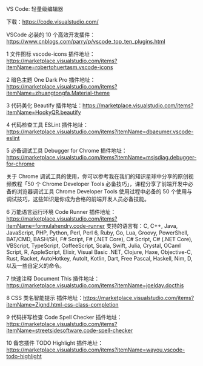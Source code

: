 VS Code: 轻量级编辑器

下载：https://code.visualstudio.com/

VSCode 必装的 10 个高效开发插件： https://www.cnblogs.com/parry/p/vscode_top_ten_plugins.html

1 文件图标 vscode-icons
插件地址：https://marketplace.visualstudio.com/items?itemName=robertohuertasm.vscode-icons

2 暗色主题 One Dark Pro
插件地址：https://marketplace.visualstudio.com/items?itemName=zhuangtongfa.Material-theme

3 代码美化 Beautify
插件地址：https://marketplace.visualstudio.com/items?itemName=HookyQR.beautify

4 代码检查工具 ESLint
插件地址：https://marketplace.visualstudio.com/items?itemName=dbaeumer.vscode-eslint

5 必备调试工具 Debugger for Chrome
插件地址：https://marketplace.visualstudio.com/items?itemName=msjsdiag.debugger-for-chrome

关于 Chrome 调试工具的使用，你可以参考我在我们的知识星球中分享的原创视频教程「50 个 Chrome Developer Tools 必备技巧」，课程分享了前端开发中必备的浏览器调试工具 Chrome Developer Tools 使用过程中必备的 50 个使用与调试技巧，这些知识是你成为合格的前端开发人员必备技能。

6 万能语言运行环境 Code Runner
插件地址：https://marketplace.visualstudio.com/items?itemName=formulahendry.code-runner
支持的语言有：C, C++, Java, JavaScript, PHP, Python, Perl, Perl 6, Ruby, Go, Lua, Groovy, PowerShell, BAT/CMD, BASH/SH, F# Script, F# (.NET Core), C# Script, C# (.NET Core), VBScript, TypeScript, CoffeeScript, Scala, Swift, Julia, Crystal, OCaml Script, R, AppleScript, Elixir, Visual Basic .NET, Clojure, Haxe, Objective-C, Rust, Racket, AutoHotkey, AutoIt, Kotlin, Dart, Free Pascal, Haskell, Nim, D, 以及一些自定义的命令。

7 快速注释 Document This
插件地址：https://marketplace.visualstudio.com/items?itemName=joelday.docthis

8 CSS 类名智能提示
插件地址：https://marketplace.visualstudio.com/items?itemName=Zignd.html-css-class-completion

9 代码拼写检查 Code Spell Checker
插件地址：https://marketplace.visualstudio.com/items?itemName=streetsidesoftware.code-spell-checker

10 备忘插件 TODO Highlight
插件地址：https://marketplace.visualstudio.com/items?itemName=wayou.vscode-todo-highlight
